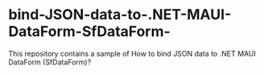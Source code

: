 # bind-JSON-data-to-.NET-MAUI-DataForm-SfDataForm-
This repository contains a sample of How to bind JSON data to .NET MAUI DataForm (SfDataForm)?
